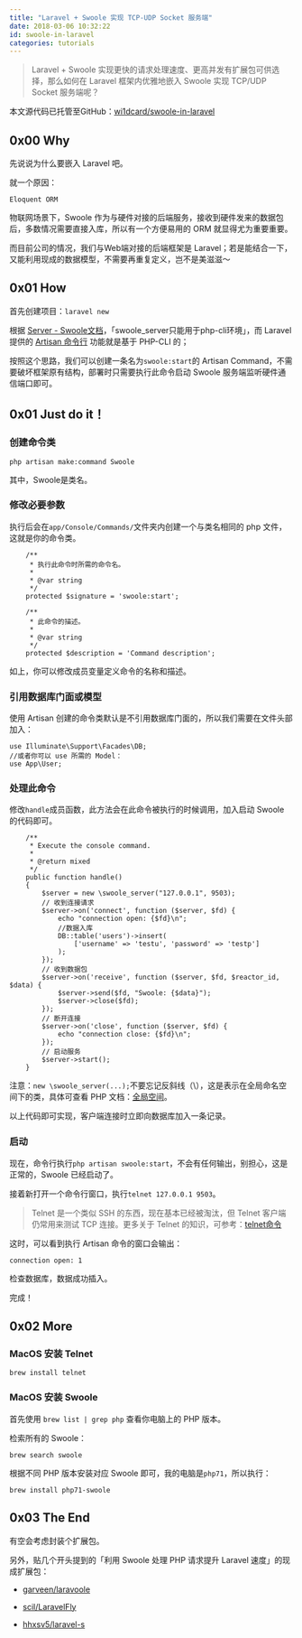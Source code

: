 ```yaml
---
title: "Laravel + Swoole 实现 TCP-UDP Socket 服务端"
date: 2018-03-06 10:32:22
id: swoole-in-laravel
categories: tutorials
---
```


> Laravel + Swoole 实现更快的请求处理速度、更高并发有扩展包可供选择，那么如何在 Laravel 框架内优雅地嵌入 Swoole 实现 TCP/UDP Socket 服务端呢？

本文源代码已托管至GitHub：[wi1dcard/swoole-in-laravel](https://github.com/wi1dcard/swoole-in-laravel)

## 0x00 Why

先说说为什么要嵌入 Laravel 吧。

就一个原因：

`Eloquent ORM`

物联网场景下，Swoole 作为与硬件对接的后端服务，接收到硬件发来的数据包后，多数情况需要直接入库，所以有一个方便易用的 ORM 就显得尤为重要重要。

而目前公司的情况，我们与Web端对接的后端框架是 Laravel；若是能结合一下，又能利用现成的数据模型，不需要再重复定义，岂不是美滋滋～

## 0x01 How

首先创建项目：`laravel new`

根据 [Server - Swoole文档](https://wiki.swoole.com/wiki/page/p-server.html)，「swoole_server只能用于php-cli环境」，而 Laravel 提供的 [Artisan 命令行](https://laravel-china.org/docs/laravel/5.5/artisan) 功能就是基于 PHP-CLI 的；

按照这个思路，我们可以创建一条名为`swoole:start`的 Artisan Command，不需要破坏框架原有结构，部署时只需要执行此命令启动 Swoole 服务端监听硬件通信端口即可。

## 0x01 Just do it！

### 创建命令类

```
php artisan make:command Swoole
```

其中，Swoole是类名。

### 修改必要参数

执行后会在`app/Console/Commands/`文件夹内创建一个与类名相同的 php 文件，这就是你的命令类。

```
    /**
     * 执行此命令时所需的命令名。
     *
     * @var string
     */
    protected $signature = 'swoole:start';

    /**
     * 此命令的描述。
     *
     * @var string
     */
    protected $description = 'Command description';
```

如上，你可以修改成员变量定义命令的名称和描述。

### 引用数据库门面或模型

使用 Artisan 创建的命令类默认是不引用数据库门面的，所以我们需要在文件头部加入：

```
use Illuminate\Support\Facades\DB;
//或者你可以 use 所需的 Model：
use App\User;
```

### 处理此命令

修改`handle`成员函数，此方法会在此命令被执行的时候调用，加入启动 Swoole 的代码即可。

```
    /**
     * Execute the console command.
     *
     * @return mixed
     */
    public function handle()
    {
        $server = new \swoole_server("127.0.0.1", 9503);
        // 收到连接请求
        $server->on('connect', function ($server, $fd) {
            echo "connection open: {$fd}\n";
            //数据入库
            DB::table('users')->insert(
                ['username' => 'testu', 'password' => 'testp']
            );
        });
        // 收到数据包
        $server->on('receive', function ($server, $fd, $reactor_id, $data) {
            $server->send($fd, "Swoole: {$data}");
            $server->close($fd);
        });
        // 断开连接
        $server->on('close', function ($server, $fd) {
            echo "connection close: {$fd}\n";
        });
        // 启动服务
        $server->start();
    }
```

注意：`new \swoole_server(...);`不要忘记反斜线（\），这是表示在全局命名空间下的类，具体可查看 PHP 文档：[全局空间](http://php.net/manual/zh/language.namespaces.global.php)。

以上代码即可实现，客户端连接时立即向数据库加入一条记录。

### 启动

现在，命令行执行`php artisan swoole:start`，不会有任何输出，别担心，这是正常的，Swoole 已经启动了。

接着新打开一个命令行窗口，执行`telnet 127.0.0.1 9503`。

> Telnet 是一个类似 SSH 的东西，现在基本已经被淘汰，但 Telnet 客户端仍常用来测试 TCP 连接。更多关于 Telnet 的知识，可参考：[telnet命令](http://www.cnblogs.com/peida/archive/2013/03/13/2956992.html)

这时，可以看到执行 Artisan 命令的窗口会输出：

```
connection open: 1
```

检查数据库，数据成功插入。

完成！

## 0x02 More

### MacOS 安装 Telnet

`brew install telnet`

### MacOS 安装 Swoole

首先使用 `brew list | grep php` 查看你电脑上的 PHP 版本。

检索所有的 Swoole：

`brew search swoole`

根据不同 PHP 版本安装对应 Swoole 即可，我的电脑是`php71`，所以执行：

`brew install php71-swoole`

## 0x03 The End

有空会考虑封装个扩展包。

另外，贴几个开头提到的「利用 Swoole 处理 PHP 请求提升 Laravel 速度」的现成扩展包：

- [garveen/laravoole](https://github.com/garveen/laravoole)

- [scil/LaravelFly](https://github.com/scil/LaravelFly)

- [hhxsv5/laravel-s](https://github.com/hhxsv5/laravel-s)
